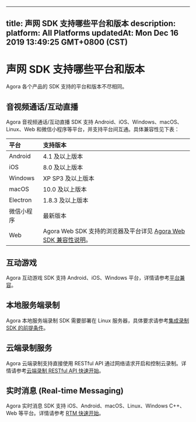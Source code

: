 
---
title: 声网 SDK 支持哪些平台和版本
description: 
platform: All Platforms
updatedAt: Mon Dec 16 2019 13:49:25 GMT+0800 (CST)
---
# 声网 SDK 支持哪些平台和版本
Agora 各个产品的 SDK 支持的平台和版本不尽相同。

## 音视频通话/互动直播

Agora 音视频通话/互动直播 SDK 支持 Android、iOS、Windows、macOS、Linux、Web 和微信小程序等平台，并支持平台间互通。具体兼容性见下表：

| 平台       | 支持版本                                                     |
| :--------- | :----------------------------------------------------------- |
| Android    | 4.1 及以上版本                                               |
| iOS        | 8.0 及以上版本                                               |
| Windows    | XP SP3 及以上版本                                            |
| macOS      | 10.0 及以上版本                                              |
| Electron      | 1.8.3 及以上版本                                              |
| 微信小程序 | 最新版本                                                     |
| Web        | Agora Web SDK 支持的浏览器及平台详见 [Agora Web SDK 兼容性说明](https://docs.agora.io/cn/Interactive%20Broadcast/release_web_video?platform=Web#兼容性说明)。 |

## 互动游戏

Agora 互动游戏 SDK 支持 Android、iOS、Windows 平台，详情请参考[平台兼容](https://docs.agora.io/cn/Interactive%20Gaming/product_gaming?platform=All%20Platforms#平台兼容)。

## 本地服务端录制

Agora 本地服务端录制 SDK 需要部署在 Linux 服务器，具体要求请参考[集成录制 SDK 的前提条件](https://docs.agora.io/cn/Recording/recording_integrate_cpp?platform=Linux%20CPP#前提条件)。

## 云端录制服务

Agora 云端录制支持直接使用 RESTful API 通过网络请求开启和控制云录制。详情请参考[云端录制 RESTful API 快速开始](https://docs.agora.io/cn/cloud-recording/cloud_recording_rest?platform=All%20Platforms)。

## 实时消息 (Real-time Messaging)

Agora 实时消息 SDK 支持 iOS、Android、macOS、Linux、Windows C++、Web 等平台。详情请参考 [RTM 快速开始](https://docs.agora.io/cn/Real-time-Messaging/messaging_android?platform=Android)。
